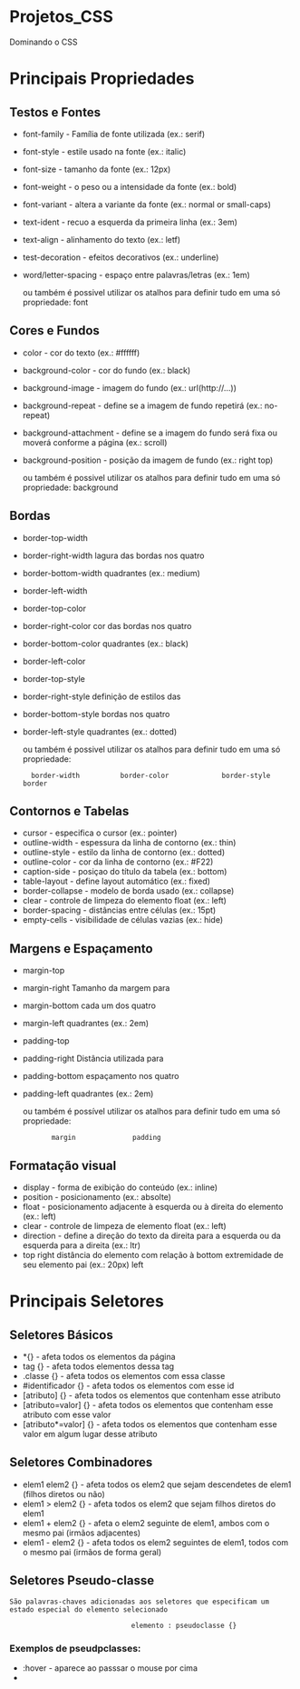 # Projetos_CSS

 Dominando o CSS

 # Principais Propriedades

 ## Testos e Fontes

 * font-family - Família de fonte utilizada (ex.: serif)
 * font-style - estile usado na fonte (ex.: italic)
 * font-size - tamanho da fonte (ex.: 12px)
 * font-weight - o peso ou a intensidade da fonte (ex.: bold)
 * font-variant - altera a variante da fonte (ex.: normal or small-caps)
 * text-ident - recuo a esquerda da primeira linha (ex.: 3em)
 * text-align - alinhamento do texto (ex.: letf)
 * test-decoration - efeitos decorativos (ex.: underline)
 * word/letter-spacing - espaço entre palavras/letras (ex.: 1em)

   ou também é possivel utilizar os atalhos para definir tudo em uma só propriedade: font

 ## Cores e Fundos

 * color - cor do texto (ex.: #ffffff)
 * background-color - cor do fundo (ex.: black)
 * background-image - imagem do fundo (ex.: url(http://...))
 * background-repeat - define se a imagem de fundo repetirá (ex.: no-repeat)
 * background-attachment - define se a imagem do fundo será fixa ou moverá conforme 
                            a página (ex.: scroll)
 * background-position - posição da imagem de fundo (ex.: right top)

   ou também é possivel utilizar os atalhos para definir tudo em uma só propriedade: background

 ## Bordas

 * border-top-width         
 * border-right-width        lagura das bordas nos quatro
 * border-bottom-width        quadrantes (ex.: medium)
 * border-left-width

 * border-top-color
 * border-right-color         cor das bordas nos quatro
 * border-bottom-color         quadrantes (ex.: black)
 * border-left-color
 
 * border-top-style
 * border-right-style         definição de estilos das 
 * border-bottom-style         bordas nos quatro    
 * border-left-style            quadrantes (ex.: dotted)

   ou também é possivel utilizar os atalhos para definir tudo em uma só propriedade:

         border-width          border-color             border-style             border

 ## Contornos e Tabelas

 * cursor - especifica o cursor (ex.: pointer)
 * outline-width - espessura da linha de contorno (ex.: thin) 
 * outline-style - estilo da linha de contorno (ex.: dotted)
 * outline-color - cor da linha de contorno (ex.: #F22)
 * caption-side - posiçao do título da tabela (ex.: bottom)
 * table-layout - define layout automático (ex.: fixed)
 * border-collapse - modelo de borda usado (ex.: collapse)
 * clear - controle de limpeza do elemento float (ex.: left)
 * border-spacing - distâncias entre células (ex.: 15pt)
 * empty-cells - visibilidade de células vazias (ex.: hide)

 ## Margens e Espaçamento

 * margin-top
 * margin-right               Tamanho da margem para
 * margin-bottom              cada um dos quatro 
 * margin-left                quadrantes (ex.: 2em)

 * padding-top
 * padding-right              Distância utilizada para
 * padding-bottom             espaçamento nos quatro
 * padding-left               quadrantes (ex.: 2em)

   ou também é possível utilizar os atalhos para definir tudo em
                  uma só propriedade: 

              margin              padding

 ## Formatação visual

 * display - forma de exibição do conteúdo (ex.: inline)
 * position - posicionamento (ex.: absolte)
 * float - posicionamento adjacente à esquerda ou à direita 
           do elemento (ex.: left)
 * clear - controle de limpeza de elemento float (ex.: left)
 * direction - define a direção do texto da direita para a esquerda
               ou da esquerda para a direita (ex.: ltr)
 * top
   right           distância do elemento com relação à 
   bottom          extremidade de seu elemento pai (ex.: 20px)
   left

 # Principais Seletores

 ## Seletores Básicos

 * *{} - afeta todos os elementos da página
 * tag {} - afeta todos elementos dessa tag
 * .classe {} - afeta todos os elementos com essa classe
 * #identificador {} - afeta todos os elementos com esse id
 * [atributo] {} - afeta todos os elementos que contenham esse atributo
 * [atributo=valor] {} - afeta todos os elementos que contenham esse atributo com esse valor
 * [atributo*=valor] {} - afeta todos os elementos que contenham esse valor em algum lugar desse atributo

 ## Seletores Combinadores 

 * elem1 elem2 {} - afeta todos os elem2 que sejam descendetes de elem1 (filhos diretos ou não)
 * elem1 > elem2 {} - afeta todos os elem2 que sejam filhos diretos do elem1
 * elem1 + elem2 {} - afeta o elem2 seguinte de elem1, ambos com o mesmo pai (irmãos adjacentes)
 * elem1 - elem2 {} - afeta todos os elem2 seguintes de elem1, todos com o mesmo pai (irmãos de forma geral)

 ## Seletores Pseudo-classe 

    São palavras-chaves adicionadas aos seletores que especificam um estado especial do elemento selecionado

                                  elemento : pseudoclasse {}

 ### Exemplos de pseudpclasses:

 * :hover - aparece ao passsar o mouse por cima
 *                                   